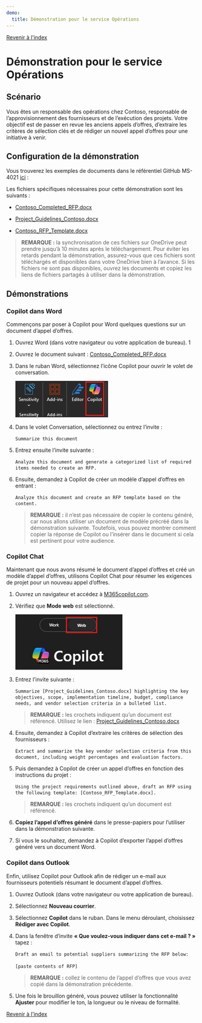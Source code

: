 ```yaml
---
demo:
  title: Démonstration pour le service Opérations
---
```


[Revenir à l’index](https://microsoftlearning.github.io/MS-4021-Copilot-Immersion-Experience/)

# Démonstration pour le service Opérations

## Scénario

Vous êtes un responsable des opérations chez Contoso, responsable de l’approvisionnement des fournisseurs et de l’exécution des projets. Votre objectif est de passer en revue les anciens appels d’offres, d’extraire les critères de sélection clés et de rédiger un nouvel appel d’offres pour une initiative à venir.

## Configuration de la démonstration

Vous trouverez les exemples de documents dans le référentiel GitHub MS-4021 [ici](https://github.com/MicrosoftLearning/MS-4021-Copilot-Immersion-Experience/tree/master/ResourceFiles) :

Les fichiers spécifiques nécessaires pour cette démonstration sont les suivants :

- [Contoso_Completed_RFP.docx](https://github.com/MicrosoftLearning/MS-4021-Copilot-Immersion-Experience/raw/master/ResourceFiles/Contoso_Completed_RFP.docx)

- [Project_Guidelines_Contoso.docx](https://github.com/MicrosoftLearning/MS-4021-Copilot-Immersion-Experience/raw/master/ResourceFiles/Project_Guidelines_Contoso.docx)

- [Contoso_RFP_Template.docx](https://github.com/MicrosoftLearning/MS-4021-Copilot-Immersion-Experience/raw/master/ResourceFiles/Contoso_RFP_Template.docx)

> **REMARQUE :** la synchronisation de ces fichiers sur OneDrive peut prendre jusqu’à 10 minutes après le téléchargement. Pour éviter les retards pendant la démonstration, assurez-vous que ces fichiers sont téléchargés et disponibles dans votre OneDrive bien à l’avance. Si les fichiers ne sont pas disponibles, ouvrez les documents et copiez les liens de fichiers partagés à utiliser dans la démonstration.

## Démonstrations

### Copilot dans Word

Commençons par poser à Copilot pour Word quelques questions sur un document d’appel d’offres.

1. Ouvrez Word (dans votre navigateur ou votre application de bureau).
1
1. Ouvrez le document suivant : [Contoso_Completed_RFP.docx](https://github.com/MicrosoftLearning/MS-4021-Copilot-Immersion-Experience/raw/master/ResourceFiles/Contoso_Completed_RFP.docx)

1. Dans le ruban Word, sélectionnez l’icône Copilot pour ouvrir le volet de conversation.

    ![Capture d’écran montrant l’onglet Mode travail.](../Demos/Media/copilot-ribbon-word.png)

1. Dans le volet Conversation, sélectionnez ou entrez l’invite :

   ```text
   Summarize this document
   ```

1. Entrez ensuite l’invite suivante :

   ```text
   Analyze this document and generate a categorized list of required items needed to create an RFP.
   ```

1. Ensuite, demandez à Copilot de créer un modèle d’appel d’offres en entrant :

   ```text
   Analyze this document and create an RFP template based on the content.
   ```

    > **REMARQUE :** il n’est pas nécessaire de copier le contenu généré, car nous allons utiliser un document de modèle précréé dans la démonstration suivante. Toutefois, vous pouvez montrer comment copier la réponse de Copilot ou l’insérer dans le document si cela est pertinent pour votre audience.

### Copilot Chat

Maintenant que nous avons résumé le document d’appel d’offres et créé un modèle d’appel d’offres, utilisons Copilot Chat pour résumer les exigences de projet pour un nouveau appel d’offres.

1. Ouvrez un navigateur et accédez à [M365copilot.com](https://m365copilot.com/).  

1. Vérifiez que **Mode web** est sélectionné.

    ![Capture d’écran montrant l’onglet Mode web.](../Prompts/Media/web-mode.png)

1. Entrez l’invite suivante :

   ```text
   Summarize [Project_Guidelines_Contoso.docx] highlighting the key objectives, scope, implementation timeline, budget, compliance needs, and vendor selection criteria in a bulleted list.
   ```

    > **REMARQUE :** les crochets indiquent qu’un document est référencé. Utilisez le lien : [Project_Guidelines_Contoso.docx](https://github.com/MicrosoftLearning/MS-4021-Copilot-Immersion-Experience/raw/master/ResourceFiles/Project_Guidelines_Contoso.docx)

1. Ensuite, demandez à Copilot d’extraire les critères de sélection des fournisseurs :

   ```text
   Extract and summarize the key vendor selection criteria from this document, including weight percentages and evaluation factors.
   ```

1. Puis demandez à Copilot de créer un appel d’offres en fonction des instructions du projet :

   ```text
   Using the project requirements outlined above, draft an RFP using the following template: [Contoso_RFP_Template.docx].
   ```

    > **REMARQUE :** les crochets indiquent qu’un document est référencé.

1. **Copiez l’appel d’offres généré** dans le presse-papiers pour l’utiliser dans la démonstration suivante.

1. Si vous le souhaitez, demandez à Copilot d’exporter l’appel d’offres généré vers un document Word.

### Copilot dans Outlook

Enfin, utilisez Copilot pour Outlook afin de rédiger un e-mail aux fournisseurs potentiels résumant le document d’appel d’offres.

1. Ouvrez Outlook (dans votre navigateur ou votre application de bureau).

1. Sélectionnez **Nouveau courrier**.

1. Sélectionnez **Copilot** dans le ruban. Dans le menu déroulant, choisissez **Rédiger avec Copilot**.

1. Dans la fenêtre d’invite **« Que voulez-vous indiquer dans cet e-mail ? »** tapez :

   ```text
   Draft an email to potential suppliers summarizing the RFP below:

   [paste contents of RFP]
   ```

    > **REMARQUE :** collez le contenu de l’appel d’offres que vous avez copié dans la démonstration précédente.

1. Une fois le brouillon généré, vous pouvez utiliser la fonctionnalité **Ajuster** pour modifier le ton, la longueur ou le niveau de formalité.

[Revenir à l’index](https://microsoftlearning.github.io/MS-4021-Copilot-Immersion-Experience/)
